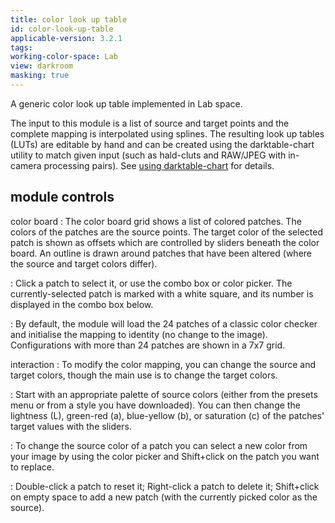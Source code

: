 ```yaml
---
title: color look up table
id: color-look-up-table
applicable-version: 3.2.1
tags:
working-color-space: Lab
view: darkroom
masking: true
---
```


A generic color look up table implemented in Lab space.

The input to this module is a list of source and target points and the complete mapping is interpolated using splines. The resulting look up tables (LUTs) are editable by hand and can be created using the darktable-chart utility to match given input (such as hald-cluts and RAW/JPEG with in-camera processing pairs). See [using darktable-chart](../../special-topics/darktable-chart/_index.md) for details.

## module controls

color board
: The color board grid shows a list of colored patches. The colors of the patches are the source points. The target color of the selected patch is shown as offsets which are controlled by sliders beneath the color board. An outline is drawn around patches that have been altered (where the source and target colors differ).

: Click a patch to select it, or use the combo box or color picker. The currently-selected patch is marked with a white square, and its number is displayed in the combo box below.

: By default, the module will load the 24 patches of a classic color checker and initialise the mapping to identity (no change to the image). Configurations with more than 24 patches are shown in a 7x7 grid.

interaction
: To modify the color mapping, you can change the source and target colors, though the main use is to change the target colors.

: Start with an appropriate palette of source colors (either from the presets menu or from a style you have downloaded). You can then change the lightness (L), green-red (a), blue-yellow (b), or saturation \(c\) of the patches' target values with the sliders.

: To change the source color of a patch you can select a new color from your image by using the color picker and Shift+click on the patch you want to replace.

: Double-click a patch to reset it; Right-click a patch to delete it; Shift+click on empty space to add a new patch (with the currently picked color as the source).
